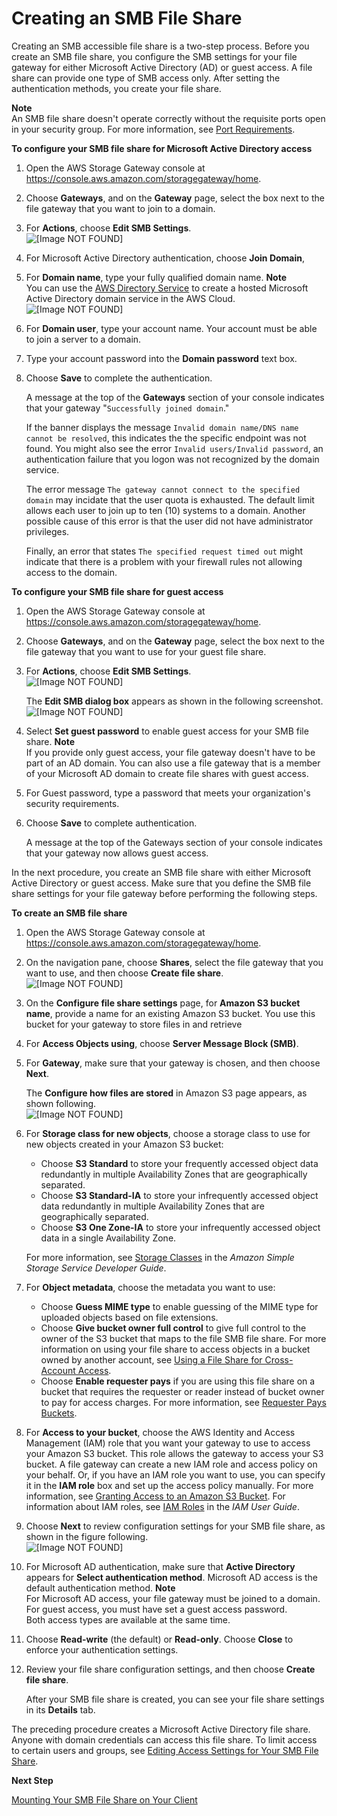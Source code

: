 # Creating an SMB File Share<a name="CreatingAnSMBFileShare"></a>

Creating an SMB accessible file share is a two\-step process\. Before you create an SMB file share, you configure the SMB settings for your file gateway for either Microsoft Active Directory \(AD\) or guest access\. A file share can provide one type of SMB access only\. After setting the authentication methods, you create your file share\.

**Note**  
An SMB file share doesn't operate correctly without the requisite ports open in your security group\. For more information, see [Port Requirements](Resource_Ports.md)\.

**To configure your SMB file share for Microsoft Active Directory access**

1. Open the AWS Storage Gateway console at [https://console\.aws\.amazon\.com/storagegateway/home](https://console.aws.amazon.com/storagegateway/)\.

1. Choose **Gateways**, and on the **Gateway** page, select the box next to the file gateway that you want to join to a domain\.

1. For **Actions**, choose **Edit SMB Settings**\.  
![\[Image NOT FOUND\]](http://docs.aws.amazon.com/storagegateway/latest/userguide/images/SMBFileShareActionsMenu.png)

1. For Microsoft Active Directory authentication, choose **Join Domain**,

1. For **Domain name**, type your fully qualified domain name\.
**Note**  
You can use the [AWS Directory Service](https://aws.amazon.com/directoryservice/) to create a hosted Microsoft Active Directory domain service in the AWS Cloud\.  
![\[Image NOT FOUND\]](http://docs.aws.amazon.com/storagegateway/latest/userguide/images/Edit-SMB-Setttings-ad-db.png)

1. For **Domain user**, type your account name\. Your account must be able to join a server to a domain\.

1. Type your account password into the **Domain password** text box\.

1. Choose **Save** to complete the authentication\.

   A message at the top of the **Gateways** section of your console indicates that your gateway "`Successfully joined domain`\."

   If the banner displays the message `Invalid domain name/DNS name cannot be resolved`, this indicates the the specific endpoint was not found\. You might also see the error `Invalid users/Invalid password`, an authentication failure that you logon was not recognized by the domain service\.

   The error message `The gateway cannot connect to the specified domain` may incidate that the user quota is exhausted\. The default limit allows each user to join up to ten \(10\) systems to a domain\. Another possible cause of this error is that the user did not have administrator privileges\.

   Finally, an error that states `The specified request timed out` might indicate that there is a problem with your firewall rules not allowing access to the domain\.

**To configure your SMB file share for guest access**

1. Open the AWS Storage Gateway console at [https://console\.aws\.amazon\.com/storagegateway/home](https://console.aws.amazon.com/storagegateway/)\.

1. Choose **Gateways**, and on the **Gateway** page, select the box next to the file gateway that you want to use for your guest file share\.

1. For **Actions**, choose **Edit SMB Settings**\.  
![\[Image NOT FOUND\]](http://docs.aws.amazon.com/storagegateway/latest/userguide/images/SMBFileShareActionsMenu.png)

   The **Edit SMB dialog box** appears as shown in the following screenshot\.  
![\[Image NOT FOUND\]](http://docs.aws.amazon.com/storagegateway/latest/userguide/images/Edit-SMB-Setttings-guest-db.png)

1. Select **Set guest password** to enable guest access for your SMB file share\. 
**Note**  
If you provide only guest access, your file gateway doesn't have to be part of an AD domain\. You can also use a file gateway that is a member of your Microsoft AD domain to create file shares with guest access\.

1. For Guest password, type a password that meets your organization's security requirements\. 

1. Choose **Save** to complete authentication\.

   A message at the top of the Gateways section of your console indicates that your gateway now allows guest access\.

In the next procedure, you create an SMB file share with either Microsoft Active Directory or guest access\. Make sure that you define the SMB file share settings for your file gateway before performing the following steps\.

**To create an SMB file share**

1. Open the AWS Storage Gateway console at [https://console\.aws\.amazon\.com/storagegateway/home](https://console.aws.amazon.com/storagegateway/)\.

1. On the navigation pane, choose **Shares**, select the file gateway that you want to use, and then choose **Create file share**\.   
![\[Image NOT FOUND\]](http://docs.aws.amazon.com/storagegateway/latest/userguide/images/Create-file-share-step.png)

1. On the **Configure file share settings** page, for **Amazon S3 bucket name**, provide a name for an existing Amazon S3 bucket\. You use this bucket for your gateway to store files in and retrieve 

1. For **Access Objects using**, choose **Server Message Block \(SMB\)**\.

1. For **Gateway**, make sure that your gateway is chosen, and then choose **Next**\.

   The **Configure how files are stored** in Amazon S3 page appears, as shown following\.  
![\[Image NOT FOUND\]](http://docs.aws.amazon.com/storagegateway/latest/userguide/images/Create-file-share-storage-db.png)

1. For **Storage class for new objects**, choose a storage class to use for new objects created in your Amazon S3 bucket:
   + Choose **S3 Standard** to store your frequently accessed object data redundantly in multiple Availability Zones that are geographically separated\.
   + Choose **S3 Standard\-IA** to store your infrequently accessed object data redundantly in multiple Availability Zones that are geographically separated\.
   + Choose **S3 One Zone\-IA** to store your infrequently accessed object data in a single Availability Zone\.

   For more information, see [Storage Classes](https://docs.aws.amazon.com/AmazonS3/latest/dev/storage-class-intro.html) in the *Amazon Simple Storage Service Developer Guide*\.

1. For **Object metadata**, choose the metadata you want to use:
   + Choose **Guess MIME type** to enable guessing of the MIME type for uploaded objects based on file extensions\.
   + Choose **Give bucket owner full control** to give full control to the owner of the S3 bucket that maps to the file SMB file share\. For more information on using your file share to access objects in a bucket owned by another account, see [Using a File Share for Cross\-Account Access](managing-gateway-file.md#cross-account-access)\.
   + Choose **Enable requester pays** if you are using this file share on a bucket that requires the requester or reader instead of bucket owner to pay for access charges\. For more information, see [Requester Pays Buckets](https://docs.aws.amazon.com/AmazonS3/latest/dev/RequesterPaysBuckets.html)\.

1. For **Access to your bucket**, choose the AWS Identity and Access Management \(IAM\) role that you want your gateway to use to access your Amazon S3 bucket\. This role allows the gateway to access your S3 bucket\. A file gateway can create a new IAM role and access policy on your behalf\. Or, if you have an IAM role you want to use, you can specify it in the **IAM role** box and set up the access policy manually\. For more information, see [Granting Access to an Amazon S3 Bucket](managing-gateway-file.md#grant-access-s3)\. For information about IAM roles, see [IAM Roles](https://docs.aws.amazon.com/IAM/latest/UserGuide/id_roles.html) in the *IAM User Guide*\.

1. Choose **Next** to review configuration settings for your SMB file share, as shown in the figure following\.  
![\[Image NOT FOUND\]](http://docs.aws.amazon.com/storagegateway/latest/userguide/images/Create-file-share-review-db.png)  
  


1. For Microsoft AD authentication, make sure that **Active Directory** appears for **Select authentication method**\. Microsoft AD access is the default authentication method\.
**Note**  
For Microsoft AD access, your file gateway must be joined to a domain\.  
For guest access, you must have set a guest access password\.   
Both access types are available at the same time\.

1. Choose **Read\-write** \(the default\) or **Read\-only**\. Choose **Close** to enforce your authentication settings\.

1. Review your file share configuration settings, and then choose **Create file share**\.

   After your SMB file share is created, you can see your file share settings in its **Details** tab\.

The preceding procedure creates a Microsoft Active Directory file share\. Anyone with domain credentials can access this file share\. To limit access to certain users and groups, see [Editing Access Settings for Your SMB File Share](managing-gateway-file.md#enable-ad-settings)\.

**Next Step**

[Mounting Your SMB File Share on Your Client](using-smb-fileshare.md)